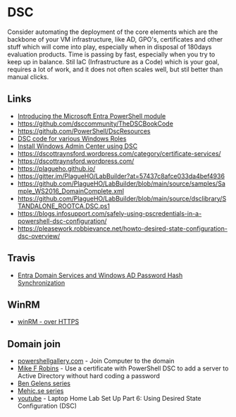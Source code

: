 # DSC

Consider automating the deployment of the core elements which are the backbone of your VM infrastructure, like AD, GPO's, certificates and other stuff which will come into play, especially when in disposal of 180days evaluation products. Time is passing by fast, especially when you try to keep up in balance. Stil IaC (Infrastructure as a Code) which is your goal, requires a lot of work, and it does not often scales well, but stil better than manual clicks.

## Links

* [Introducing the Microsoft Entra PowerShell module](https://techcommunity.microsoft.com/t5/microsoft-entra-blog/introducing-the-microsoft-entra-powershell-module/ba-p/4173546)
* https://github.com/dsccommunity/TheDSCBookCode
* https://github.com/PowerShell/DscResources
* [DSC code for various Windows Roles](https://github.com/PlagueHO/LabBuilder/tree/main/source/dsclibrary)
* [Install Windows Admin Center using DSC](https://dscottraynsford.wordpress.com/category/dsc/)
* https://dscottraynsford.wordpress.com/category/certificate-services/
* https://dscottraynsford.wordpress.com/
* https://plagueho.github.io/
* https://gitter.im/PlagueHO/LabBuilder?at=57437c8afce033da4bef4936
* https://github.com/PlagueHO/LabBuilder/blob/main/source/samples/Sample_WS2016_DomainComplete.xml
* https://github.com/PlagueHO/LabBuilder/blob/main/source/dsclibrary/STANDALONE_ROOTCA.DSC.ps1
* https://blogs.infosupport.com/safely-using-pscredentials-in-a-powershell-dsc-configuration/
* https://pleasework.robbievance.net/howto-desired-state-configuration-dsc-overview/

## Travis

* [Entra Domain Services and Windows AD Password Hash Synchronization](https://www.youtube.com/watch?v=GrYxD6KaBCQ)

## WinRM

* [winRM - over HTTPS](https://gist.github.com/gregjhogan/dbe0bfa277d450c049e0bbdac6142eed)

## Domain join

* [powershellgallery.com](https://www.powershellgallery.com/packages/ComputerManagementDsc/6.2.0.0/Content/Examples%5CResources%5CComputer%5C2-JoinDomain.ps1) - Join Computer to the domain
* [Mike F Robins](https://mikefrobbins.com/2014/12/04/use-a-certificate-with-powershell-dsc-to-add-a-server-to-active-directory-without-hard-coding-a-password/) - Use a certificate with PowerShell DSC to add a server to Active Directory without hard coding a password
* [Ben Gelens series](https://bgelens.nl/integrating-vm-role-with-desired-state-configuration-part-9-create-a-domain-join-dsc-resource/)
* [Mehic.se series](https://mehic.se/2019/04/16/desired-state-configuration-dsc-get-started/)
* [youtube](https://www.youtube.com/watch?v=ht967TfzKDg) - Laptop Home Lab Set Up Part 6: Using Desired State Configuration (DSC)
